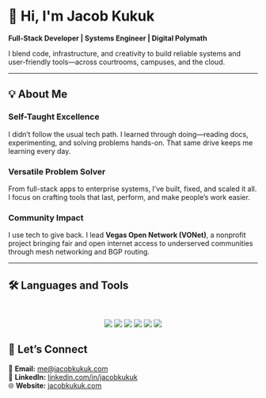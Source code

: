 # 👋 Hi, I'm Jacob Kukuk

**Full-Stack Developer | Systems Engineer | Digital Polymath**

I blend code, infrastructure, and creativity to build reliable systems and user-friendly tools—across courtrooms, campuses, and the cloud.

---

## 💡 About Me

### Self-Taught Excellence  
I didn’t follow the usual tech path. I learned through doing—reading docs, experimenting, and solving problems hands-on. That same drive keeps me learning every day.

### Versatile Problem Solver  
From full-stack apps to enterprise systems, I’ve built, fixed, and scaled it all. I focus on crafting tools that last, perform, and make people’s work easier.

### Community Impact  
I use tech to give back. I lead **Vegas Open Network (VONet)**, a nonprofit project bringing fair and open internet access to underserved communities through mesh networking and BGP routing.

---

## 🛠️ Languages and Tools

<br>

<p align="center">
  <!-- Programming & Development -->
  <img src="https://skillicons.dev/icons?i=cs,dotnet,html,css,js,powershell,bash" />

  <!-- Cloud Platforms -->
  <img src="https://skillicons.dev/icons?i=azure,aws" />

  <!-- Virtualization & Infrastructure -->
  <img src="https://skillicons.dev/icons?i=docker" />

  <!-- Operating Systems -->
  <img src="https://skillicons.dev/icons?i=windows,ubuntu,debian" />

  <!-- Databases -->
  <img src="https://skillicons.dev/icons?i=mssql,mysql,sqlite,redis" />

  <!-- Development Tools & Frameworks -->
  <img src="https://skillicons.dev/icons?i=git,visualstudio,vscode,bootstrap,tailwind" />
</p>

## 🤝 Let’s Connect

📧 **Email:** [me@jacobkukuk.com](mailto:me@jacobkukuk.com)  
💼 **LinkedIn:** [linkedin.com/in/jacobkukuk](https://linkedin.com/in/jacobkukuk)  
🌐 **Website:** [jacobkukuk.com](https://jacobkukuk.com)

